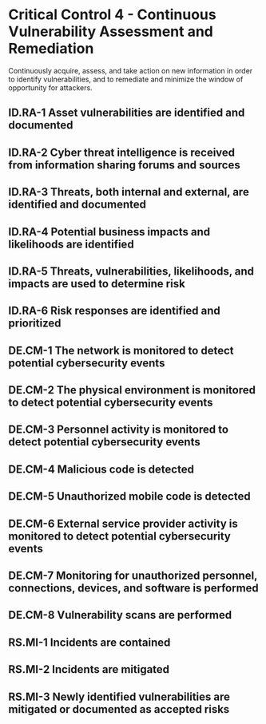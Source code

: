 # Critical Control 4 - Continuous Vulnerability Assessment and Remediation
Continuously acquire, assess, and take action on new information in order to identify vulnerabilities, and to remediate and minimize the window of opportunity for attackers.
## ID.RA-1 Asset vulnerabilities are identified and documented
## ID.RA-2 Cyber threat intelligence is received from information sharing forums and sources
## ID.RA-3 Threats, both internal and external, are identified and documented
## ID.RA-4 Potential business impacts and likelihoods are identified
## ID.RA-5 Threats, vulnerabilities, likelihoods, and impacts are used to determine risk
## ID.RA-6 Risk responses are identified and prioritized
## DE.CM-1 The network is monitored to detect potential cybersecurity events
## DE.CM-2 The physical environment is monitored to detect potential cybersecurity events
## DE.CM-3 Personnel activity is monitored to detect potential cybersecurity events
## DE.CM-4 Malicious code is detected
## DE.CM-5 Unauthorized mobile code is detected
## DE.CM-6 External service provider activity is monitored to detect potential cybersecurity events
## DE.CM-7 Monitoring for unauthorized personnel, connections, devices, and software is performed
## DE.CM-8 Vulnerability scans are performed
## RS.MI-1 Incidents are contained
## RS.MI-2 Incidents are mitigated
## RS.MI-3 Newly identified vulnerabilities are mitigated or documented as accepted risks
